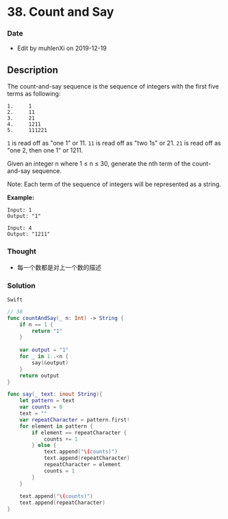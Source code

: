# 38. Count and Say

### Date

- Edit by muhlenXi on 2019-12-19

## Description

The count-and-say sequence is the sequence of integers with the first five terms as following:

```
1.     1
2.     11
3.     21
4.     1211
5.     111221
```

`1` is read off as "one 1" or 11.
`11` is read off as "two 1s" or 21.
`21` is read off as "one 2, then one 1" or 1211.

Given an integer n where 1 ≤ n ≤ 30, generate the nth term of the count-and-say sequence.

Note: Each term of the sequence of integers will be represented as a string.

**Example:**

```
Input: 1
Output: "1"

Input: 4
Output: "1211"
```

### Thought

- 每一个数都是对上一个数的描述

### Solution

`Swift`

```swift
// 38
func countAndSay(_ n: Int) -> String {
    if n == 1 {
        return "1"
    }
    
    var output = "1"
    for _ in 1..<n {
        say(&output)
    }
    return output
}

func say(_ text: inout String){
    let pattern = text
    var counts = 0
    text = ""
    var repeatCharacter = pattern.first!
    for element in pattern {
        if element == repeatCharacter {
            counts += 1
        } else {
            text.append("\(counts)")
            text.append(repeatCharacter)
            repeatCharacter = element
            counts = 1
        }
    }
    
    text.append("\(counts)")
    text.append(repeatCharacter)
}
```